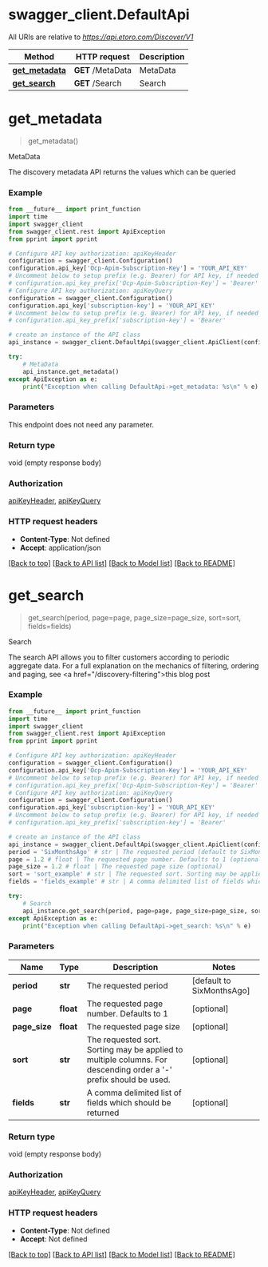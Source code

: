 # swagger_client.DefaultApi

All URIs are relative to *https://api.etoro.com/Discover/V1*

Method | HTTP request | Description
------------- | ------------- | -------------
[**get_metadata**](DefaultApi.md#get_metadata) | **GET** /MetaData | MetaData
[**get_search**](DefaultApi.md#get_search) | **GET** /Search | Search

# **get_metadata**
> get_metadata()

MetaData

The discovery metadata API returns the values which can be queried

### Example
```python
from __future__ import print_function
import time
import swagger_client
from swagger_client.rest import ApiException
from pprint import pprint

# Configure API key authorization: apiKeyHeader
configuration = swagger_client.Configuration()
configuration.api_key['Ocp-Apim-Subscription-Key'] = 'YOUR_API_KEY'
# Uncomment below to setup prefix (e.g. Bearer) for API key, if needed
# configuration.api_key_prefix['Ocp-Apim-Subscription-Key'] = 'Bearer'
# Configure API key authorization: apiKeyQuery
configuration = swagger_client.Configuration()
configuration.api_key['subscription-key'] = 'YOUR_API_KEY'
# Uncomment below to setup prefix (e.g. Bearer) for API key, if needed
# configuration.api_key_prefix['subscription-key'] = 'Bearer'

# create an instance of the API class
api_instance = swagger_client.DefaultApi(swagger_client.ApiClient(configuration))

try:
    # MetaData
    api_instance.get_metadata()
except ApiException as e:
    print("Exception when calling DefaultApi->get_metadata: %s\n" % e)
```

### Parameters
This endpoint does not need any parameter.

### Return type

void (empty response body)

### Authorization

[apiKeyHeader](../README.md#apiKeyHeader), [apiKeyQuery](../README.md#apiKeyQuery)

### HTTP request headers

 - **Content-Type**: Not defined
 - **Accept**: application/json

[[Back to top]](#) [[Back to API list]](../README.md#documentation-for-api-endpoints) [[Back to Model list]](../README.md#documentation-for-models) [[Back to README]](../README.md)

# **get_search**
> get_search(period, page=page, page_size=page_size, sort=sort, fields=fields)

Search

The search API allows you to filter customers according to periodic aggregate data. For a full explanation on the mechanics of filtering, ordering and paging, see <a href=\"/discovery-filtering\">this blog post</a>

### Example
```python
from __future__ import print_function
import time
import swagger_client
from swagger_client.rest import ApiException
from pprint import pprint

# Configure API key authorization: apiKeyHeader
configuration = swagger_client.Configuration()
configuration.api_key['Ocp-Apim-Subscription-Key'] = 'YOUR_API_KEY'
# Uncomment below to setup prefix (e.g. Bearer) for API key, if needed
# configuration.api_key_prefix['Ocp-Apim-Subscription-Key'] = 'Bearer'
# Configure API key authorization: apiKeyQuery
configuration = swagger_client.Configuration()
configuration.api_key['subscription-key'] = 'YOUR_API_KEY'
# Uncomment below to setup prefix (e.g. Bearer) for API key, if needed
# configuration.api_key_prefix['subscription-key'] = 'Bearer'

# create an instance of the API class
api_instance = swagger_client.DefaultApi(swagger_client.ApiClient(configuration))
period = 'SixMonthsAgo' # str | The requested period (default to SixMonthsAgo)
page = 1.2 # float | The requested page number. Defaults to 1 (optional)
page_size = 1.2 # float | The requested page size (optional)
sort = 'sort_example' # str | The requested sort. Sorting may be applied to multiple columns. For descending order a '-' prefix should be used. (optional)
fields = 'fields_example' # str | A comma delimited list of fields which should be returned (optional)

try:
    # Search
    api_instance.get_search(period, page=page, page_size=page_size, sort=sort, fields=fields)
except ApiException as e:
    print("Exception when calling DefaultApi->get_search: %s\n" % e)
```

### Parameters

Name | Type | Description  | Notes
------------- | ------------- | ------------- | -------------
 **period** | **str**| The requested period | [default to SixMonthsAgo]
 **page** | **float**| The requested page number. Defaults to 1 | [optional] 
 **page_size** | **float**| The requested page size | [optional] 
 **sort** | **str**| The requested sort. Sorting may be applied to multiple columns. For descending order a &#x27;-&#x27; prefix should be used. | [optional] 
 **fields** | **str**| A comma delimited list of fields which should be returned | [optional] 

### Return type

void (empty response body)

### Authorization

[apiKeyHeader](../README.md#apiKeyHeader), [apiKeyQuery](../README.md#apiKeyQuery)

### HTTP request headers

 - **Content-Type**: Not defined
 - **Accept**: Not defined

[[Back to top]](#) [[Back to API list]](../README.md#documentation-for-api-endpoints) [[Back to Model list]](../README.md#documentation-for-models) [[Back to README]](../README.md)


